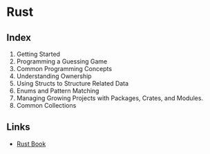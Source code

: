# Rust

## Index
1. Getting Started
2. Programming a Guessing Game
3. Common Programming Concepts
4. Understanding Ownership
5. Using Structs to Structure Related Data
6. Enums and Pattern Matching
7. Managing Growing Projects with Packages, Crates, and Modules.
8. Common Collections

## Links
- [Rust Book](https://doc.rust-lang.org/book/)
